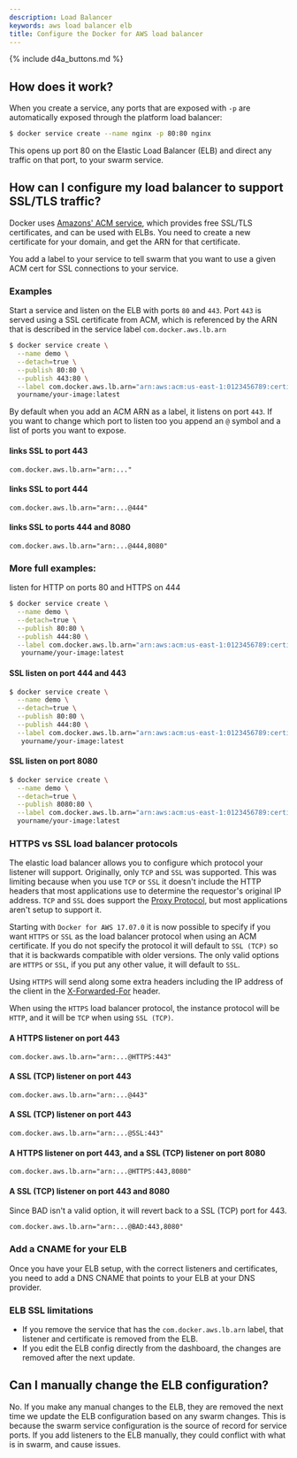```yaml
---
description: Load Balancer
keywords: aws load balancer elb
title: Configure the Docker for AWS load balancer
---
```


{% include d4a_buttons.md %}

## How does it work?

When you create a service, any ports that are exposed with `-p` are automatically exposed through the platform load balancer:

```bash
$ docker service create --name nginx -p 80:80 nginx
```

This opens up port 80 on the Elastic Load Balancer (ELB) and direct any traffic on that port, to your swarm service.

## How can I configure my load balancer to support SSL/TLS traffic?

Docker uses [Amazons' ACM service](https://aws.amazon.com/certificate-manager/), which provides free SSL/TLS certificates, and can be used with ELBs. You need to create a new certificate for your domain, and get the ARN for that certificate.

You add a label to your service to tell swarm that you want to use a given ACM cert for SSL connections to your service.

### Examples

Start a service and listen on the ELB with ports `80` and `443`. Port `443` is served using a SSL certificate from ACM, which is referenced by the ARN that is described in the service label `com.docker.aws.lb.arn`

```bash
$ docker service create \
  --name demo \
  --detach=true \
  --publish 80:80 \
  --publish 443:80 \
  --label com.docker.aws.lb.arn="arn:aws:acm:us-east-1:0123456789:certificate/c02117b6-2b5f-4507-8115-87726f4ab963" \
  yourname/your-image:latest
```

By default when you add an ACM ARN as a label, it listens on port `443`. If you want to change which port to listen too you append an `@` symbol and a list of ports you want to expose.

#### links SSL to port 443

```none
com.docker.aws.lb.arn="arn:..."
```

#### links SSL to port 444

```none
com.docker.aws.lb.arn="arn:...@444"
```

#### links SSL to ports 444 and 8080

```none
com.docker.aws.lb.arn="arn:...@444,8080"
```

### More full examples:

listen for HTTP on ports 80 and HTTPS on 444

```bash
$ docker service create \
  --name demo \
  --detach=true \
  --publish 80:80 \
  --publish 444:80 \
  --label com.docker.aws.lb.arn="arn:aws:acm:us-east-1:0123456789:certificate/c02117b6-2b5f-4507-8115-87726f4ab963@444" \
   yourname/your-image:latest
```

#### SSL listen on port 444 and 443

```bash
$ docker service create \
  --name demo \
  --detach=true \
  --publish 80:80 \
  --publish 444:80 \
  --label com.docker.aws.lb.arn="arn:aws:acm:us-east-1:0123456789:certificate/c02117b6-2b5f-4507-8115-87726f4ab963@443,444" \
   yourname/your-image:latest
```

#### SSL listen on port 8080

```bash
$ docker service create \
  --name demo \
  --detach=true \
  --publish 8080:80 \
  --label com.docker.aws.lb.arn="arn:aws:acm:us-east-1:0123456789:certificate/c02117b6-2b5f-4507-8115-87726f4ab963@8080" \
  yourname/your-image:latest
```

### HTTPS vs SSL load balancer protocols

The elastic load balancer allows you to configure which protocol your listener will support. Originally, only `TCP` and `SSL` was supported. This was limiting because when you use `TCP` or `SSL` it doesn't include the HTTP headers that most applications use to determine the requestor's original IP address. `TCP` and `SSL` does support the [Proxy Protocol](http://docs.aws.amazon.com/elasticloadbalancing/latest/classic/enable-proxy-protocol.html#proxy-protocol), but most applications aren't setup to support it.

Starting with `Docker for AWS 17.07.0` it is now possible to specify if you want `HTTPS` or `SSL` as the load balancer protocol when using an ACM certificate. If you do not specify the protocol it will default to `SSL (TCP)` so that it is backwards compatible with older versions. The only valid options are `HTTPS` or `SSL`, if you put any other value, it will default to `SSL`.

Using `HTTPS` will send along some extra headers including the IP address of the client in the [X-Forwarded-For](http://docs.aws.amazon.com/elasticloadbalancing/latest/classic/x-forwarded-headers.html) header.

When using the `HTTPS` load balancer protocol, the instance protocol will be `HTTP`, and it will be `TCP` when using `SSL (TCP)`.

#### A HTTPS listener on port 443

```none
com.docker.aws.lb.arn="arn:...@HTTPS:443"
```

#### A SSL (TCP) listener on port 443

```none
com.docker.aws.lb.arn="arn:...@443"
```

#### A SSL (TCP) listener on port 443

```none
com.docker.aws.lb.arn="arn:...@SSL:443"
```

#### A HTTPS listener on port 443, and a SSL (TCP) listener on port 8080

```none
com.docker.aws.lb.arn="arn:...@HTTPS:443,8080"
```

#### A SSL (TCP) listener on port 443 and 8080

Since BAD isn't a valid option, it will revert back to a SSL (TCP) port for 443.

```none
com.docker.aws.lb.arn="arn:...@BAD:443,8080"
```

### Add a CNAME for your ELB

Once you have your ELB setup, with the correct listeners and certificates, you need to add a DNS CNAME that points to your ELB at your DNS provider.

### ELB SSL limitations

- If you remove the service that has the `com.docker.aws.lb.arn` label, that listener and certificate is removed from the ELB.
- If you edit the ELB config directly from the dashboard, the changes are removed after the next update.

## Can I manually change the ELB configuration?

No. If you make any manual changes to the ELB, they are removed the next time we update the ELB configuration based on any swarm changes. This is because the swarm service configuration is the source of record for service ports. If you add listeners to the ELB manually, they could conflict with what is in swarm, and cause issues.
